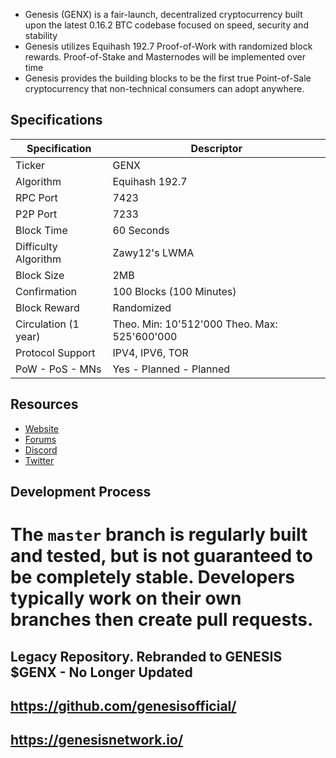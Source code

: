 
* Genesis (GENX) is a fair-launch, decentralized cryptocurrency built upon the latest 0.16.2 BTC codebase focused on speed, security and stability
* Genesis utilizes Equihash 192.7 Proof-of-Work with randomized block rewards. Proof-of-Stake and Masternodes will be implemented over time
* Genesis provides the building blocks to be the first true Point-of-Sale cryptocurrency that non-technical consumers can adopt anywhere.

## Specifications

| Specification         | Descriptor                                    |
|-----------------------|-----------------------------------------------|
| Ticker                | GENX                                          |
| Algorithm             | Equihash 192.7                                |
| RPC Port              | 7423                                          |
| P2P Port              | 7233                                          |
| Block Time            | 60 Seconds                                    |
| Difficulty Algorithm  | Zawy12's LWMA                                 |
| Block Size            | 2MB                                           |
| Confirmation          | 100 Blocks (100 Minutes)                      |
| Block Reward          | Randomized                                    |
| Circulation (1 year)  | Theo. Min: 10'512'000 Theo. Max: 525'600'000  |
| Protocol Support      | IPV4, IPV6, TOR                               |
| PoW - PoS - MNs       | Yes - Planned - Planned                       |

## Resources

* [Website](https://genesisnetwork.io/)
* [Forums](https://genesisnetwork.io/forum/)
* [Discord](https://discord.gg/8hSjExc)
* [Twitter](https://twitter.com/genx_network)


## Development Process

The `master` branch is regularly built and tested, but is not guaranteed to be completely stable. Developers typically work on their own branches then create pull requests.
=======
## Legacy Repository. Rebranded to GENESIS $GENX - No Longer Updated

## https://github.com/genesisofficial/ 
## https://genesisnetwork.io/
